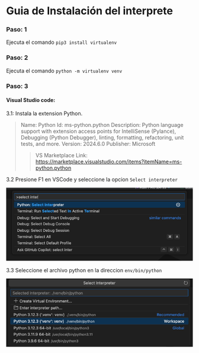 # Guia de Instalación del interprete 

### Paso: 1

Ejecuta el comando `pip3 install virtualenv`

### Paso: 2

Ejecuta el comando `python -m virtualenv venv`

### Paso: 3

#### Visual Studio code:

3.1: Instala la extension Python.

>Name: Python
>Id: ms-python.python
>Description: Python language support with extension access points for IntelliSense (Pylance), Debugging (Python Debugger), linting, formatting, refactoring, unit tests, and more.
>Version: 2024.6.0
>Publisher: Microsoft
>>VS Marketplace Link: https://marketplace.visualstudio.com/items?itemName=ms-python.python

3.2 Presione F1 en VSCode y seleccione la opcion `Select interpreter`

![Select interpreter in VSCode](./readmeFiles/selectInterpreter.png "Command Palette")

3.3 Seleccione el archivo python en la direccion `env/bin/python`

![python in the venv folder](./readmeFiles/venvPython.png "options interpreter")